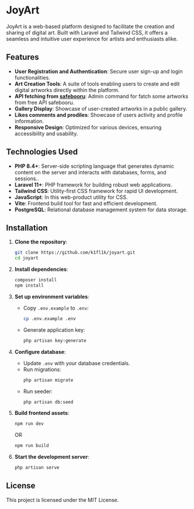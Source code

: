# JoyArt

JoyArt is a web-based platform designed to facilitate the creation and sharing of digital art. Built with Laravel and Tailwind CSS, it offers a seamless and intuitive user experience for artists and enthusiasts alike.

## Features

- **User Registration and Authentication**: Secure user sign-up and login functionalities.
- **Art Creation Tools**: A suite of tools enabling users to create and edit digital artworks directly within the platform.
- **API fetching from [safebooru](https://safebooru.org/)**: Admin command for fatch some artworks from free API safebooru.
- **Gallery Display**: Showcase of user-created artworks in a public gallery.
- **Likes comments and prodiles**: Showcase of users activity and profile information.
- **Responsive Design**: Optimized for various devices, ensuring accessibility and usability.

## Technologies Used

- **PHP 8.4+**: Server-side scripting language that generates dynamic content on the server and interacts with databases, forms, and sessions..
- **Laravel 11+**: PHP framework for building robust web applications.
- **Tailwind CSS**: Utility-first CSS framework for rapid UI development.
- **JavaScript**: In this web-product utility for CSS.
- **Vite**: Frontend build tool for fast and efficient development.
- **PostgreSQL**: Relational database management system for data storage.

## Installation

1. **Clone the repository**:
   ```bash
   git clone https://github.com/k1fl1k/joyart.git
   cd joyart
   ```

2. **Install dependencies**:
   ```bash
   composer install
   npm install
   ```

3. **Set up environment variables**:
   - Copy `.env.example` to `.env`:
     ```bash
     cp .env.example .env
     ```
   - Generate application key:
     ```bash
     php artisan key:generate
     ```

4. **Configure database**:
   - Update `.env` with your database credentials.
   - Run migrations:
     ```bash
     php artisan migrate
     ```
   - Run seeder:
     ```bash
     php artisan db:seed
     ```

5. **Build frontend assets**:
   ```bash
   npm run dev
   ```
   OR
   ```bash
   npm run build
   ```

7. **Start the development server**:
   ```bash
   php artisan serve
   ```

## License

This project is licensed under the MIT License.

